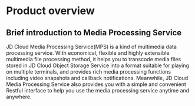 # Product overview

## Brief introduction to Media Processing Service

JD Cloud Media Processing Service(MPS) is a kind of multimedia data processing service. With economical, flexible and highly extensible multimedia file processing method, it helps you to transcode media files stored in JD Cloud Object Storage Service into a format suitable for playing on multiple terminals, and provides rich media processing functions including video snapshots and callback notifications. Meanwhile, JD Cloud Media Processing Service also provides you with a simple and convenient Restful interface to help you use the media processing service anytime and anywhere.

